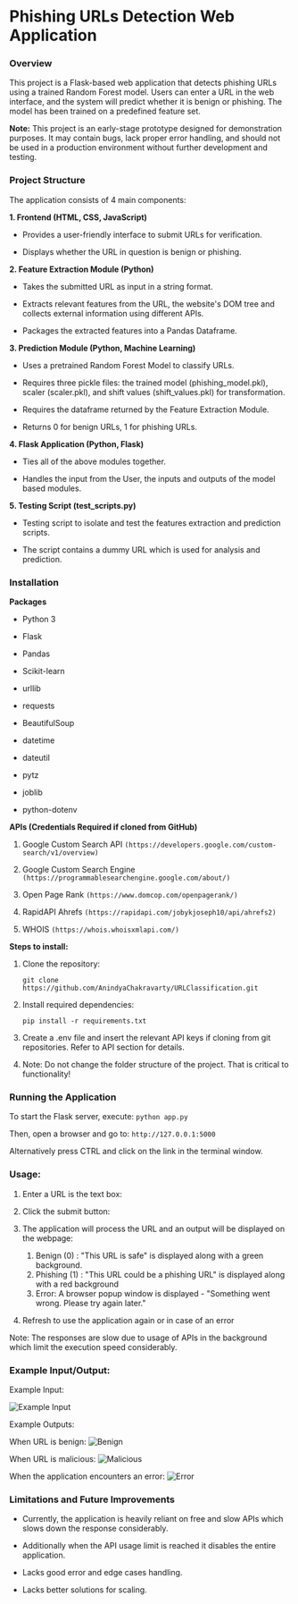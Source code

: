 # Phishing URLs Detection Web Application #


### Overview ###

This project is a Flask-based web application that detects phishing URLs using a trained Random Forest model. Users can enter a URL in the web interface, and the system will predict whether it is benign or phishing. The model has been trained on a predefined feature set.

**Note:** This project is an early-stage prototype designed for demonstration purposes. It may contain bugs, lack proper error handling, and should not be used in a production environment without further development and testing.

### Project Structure ###

The application consists of 4 main components:

**1. Frontend (HTML, CSS, JavaScript)**

- Provides a user-friendly interface to submit URLs for verification.

- Displays whether the URL in question is benign or phishing.


**2. Feature Extraction Module (Python)**

- Takes the submitted URL as input in a string format.

- Extracts relevant features from the URL, the website's DOM tree and collects external information using different APIs.

- Packages the extracted features into a Pandas Dataframe.


**3. Prediction Module (Python, Machine Learning)**

- Uses a pretrained Random Forest Model to classify URLs.

- Requires three pickle files: the trained model (phishing_model.pkl), scaler (scaler.pkl), and shift values (shift_values.pkl) for transformation.

- Requires the dataframe returned by the Feature Extraction Module.

- Returns 0 for benign URLs, 1 for phishing URLs.


**4. Flask Application (Python, Flask)**

- Ties all of the above modules together. 

- Handles the input from the User, the inputs and outputs of the model based modules.


**5. Testing Script (test_scripts.py)**

- Testing script to isolate and test the features extraction and prediction scripts.

- The script contains a dummy URL which is used for analysis and prediction.


### Installation ###


**Packages**

- Python 3

- Flask

- Pandas

- Scikit-learn

- urllib

- requests

- BeautifulSoup

- datetime

- dateutil

- pytz

- joblib

- python-dotenv

**APIs (Credentials Required if cloned from GitHub)**

1. Google Custom Search API `(https://developers.google.com/custom-search/v1/overview)`

2. Google Custom Search Engine `(https://programmablesearchengine.google.com/about/)`

3. Open Page Rank `(https://www.domcop.com/openpagerank/)`

4. RapidAPI Ahrefs `(https://rapidapi.com/jobykjoseph10/api/ahrefs2)`

5. WHOIS `(https://whois.whoisxmlapi.com/)`


**Steps to install:**


1. Clone the repository:

    `git clone https://github.com/AnindyaChakravarty/URLClassification.git`

2. Install required dependencies:

    `pip install -r requirements.txt`

3. Create a .env file and insert the relevant API keys if cloning from git repositories. Refer to API section for details.

4. Note: Do not change the folder structure of the project. That is critical to functionality!


### Running the Application ###

To start the Flask server, execute:
`python app.py`

Then, open a browser and go to:
`http://127.0.0.1:5000`

Alternatively press CTRL and click on the link in the terminal window.


### Usage: ###

1. Enter a URL is the text box:

2. Click the submit button:

3. The application will process the URL and an output will be displayed on the webpage:

    1. Benign (0) : "This URL is safe" is displayed along with a green background.
    2. Phishing (1) : "This URL could be a phishing URL" is displayed along with a red background
    3. Error: A browser popup window is displayed - "Something went wrong. Please try again later."

4. Refresh to use the application again or in case of an error

Note: The responses are slow due to usage of APIs in the background which limit the execution speed considerably.



### Example Input/Output: ###


Example Input:

![Example Input](./sources/example_input.jpg)

Example Outputs:

When URL is benign:
![Benign](./sources/safe_url.jpg)

When URL is malicious:
![Malicious](./sources/phish_url.jpg)

When the application encounters an error:
![Error](./sources/error.jpg)







### Limitations and Future Improvements ###

- Currently, the application is heavily reliant on free and slow APIs which slows down the response considerably.

- Additionally when the API usage limit is reached it disables the entire application.

- Lacks good error and edge cases handling.

- Lacks better solutions for scaling.

